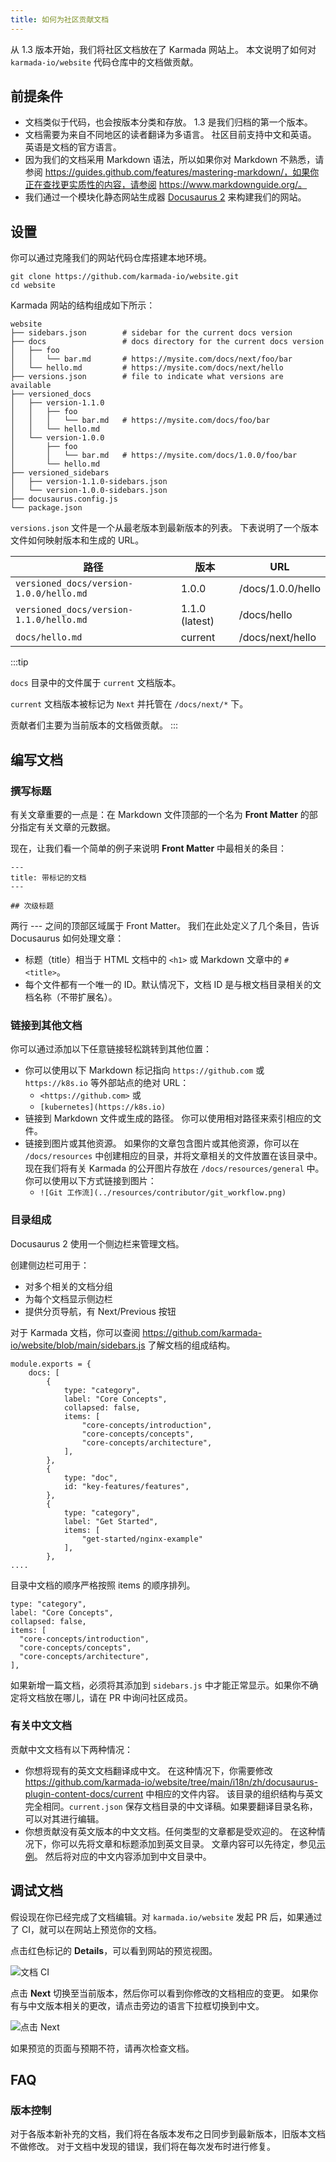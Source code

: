 ```yaml
---
title: 如何为社区贡献文档
---
```


从 1.3 版本开始，我们将社区文档放在了 Karmada 网站上。
本文说明了如何对 `karmada-io/website` 代码仓库中的文档做贡献。

## 前提条件

- 文档类似于代码，也会按版本分类和存放。
  1.3 是我们归档的第一个版本。
- 文档需要为来自不同地区的读者翻译为多语言。
  社区目前支持中文和英语。
  英语是文档的官方语言。
- 因为我们的文档采用 Markdown 语法，所以如果你对 Markdown 不熟悉，请参阅 https://guides.github.com/features/mastering-markdown/，如果你正在查找更实质性的内容，请参阅 https://www.markdownguide.org/。
- 我们通过一个模块化静态网站生成器 [Docusaurus 2](https://docusaurus.io/) 来构建我们的网站。

## 设置

你可以通过克隆我们的网站代码仓库搭建本地环境。

```shell
git clone https://github.com/karmada-io/website.git
cd website
```

Karmada 网站的结构组成如下所示：

```
website
├── sidebars.json        # sidebar for the current docs version
├── docs                 # docs directory for the current docs version
│   ├── foo
│   │   └── bar.md       # https://mysite.com/docs/next/foo/bar
│   └── hello.md         # https://mysite.com/docs/next/hello
├── versions.json        # file to indicate what versions are available
├── versioned_docs
│   ├── version-1.1.0
│   │   ├── foo
│   │   │   └── bar.md   # https://mysite.com/docs/foo/bar
│   │   └── hello.md
│   └── version-1.0.0
│       ├── foo
│       │   └── bar.md   # https://mysite.com/docs/1.0.0/foo/bar
│       └── hello.md
├── versioned_sidebars
│   ├── version-1.1.0-sidebars.json
│   └── version-1.0.0-sidebars.json
├── docusaurus.config.js
└── package.json
```

`versions.json` 文件是一个从最老版本到最新版本的列表。
下表说明了一个版本文件如何映射版本和生成的 URL。

| 路径                                    | 版本        | URL               |
| --------------------------------------- | -------------- | ----------------- |
| `versioned_docs/version-1.0.0/hello.md` | 1.0.0          | /docs/1.0.0/hello |
| `versioned_docs/version-1.1.0/hello.md` | 1.1.0 (latest) | /docs/hello       |
| `docs/hello.md`                         | current        | /docs/next/hello  |

:::tip

`docs` 目录中的文件属于 `current` 文档版本。

`current` 文档版本被标记为 `Next` 并托管在 `/docs/next/*` 下。

贡献者们主要为当前版本的文档做贡献。
:::

## 编写文档

### 撰写标题

有关文章重要的一点是：在 Markdown 文件顶部的一个名为 **Front Matter** 的部分指定有关文章的元数据。

现在，让我们看一个简单的例子来说明 **Front Matter** 中最相关的条目：

```
---
title: 带标记的文档
---

## 次级标题
```

两行 --- 之间的顶部区域属于 Front Matter。
我们在此处定义了几个条目，告诉 Docusaurus 如何处理文章：
* 标题（title）相当于 HTML 文档中的 `<h1>` 或 Markdown 文章中的 `# <title>`。
* 每个文件都有一个唯一的 ID。默认情况下，文档 ID 是与根文档目录相关的文档名称（不带扩展名）。

### 链接到其他文档

你可以通过添加以下任意链接轻松跳转到其他位置：
* 你可以使用以下 Markdown 标记指向 `https://github.com` 或 `https://k8s.io` 等外部站点的绝对 URL：
   * `<https://github.com>` 或
   * `[kubernetes](https://k8s.io)`
* 链接到 Markdown 文件或生成的路径。
  你可以使用相对路径来索引相应的文件。
* 链接到图片或其他资源。
  如果你的文章包含图片或其他资源，你可以在 `/docs/resources` 中创建相应的目录，并将文章相关的文件放置在该目录中。
  现在我们将有关 Karmada 的公开图片存放在 `/docs/resources/general` 中。你可以使用以下方式链接到图片：
  * `![Git 工作流](../resources/contributor/git_workflow.png)`

### 目录组成

Docusaurus 2 使用一个侧边栏来管理文档。

创建侧边栏可用于：
* 对多个相关的文档分组
* 为每个文档显示侧边栏
* 提供分页导航，有 Next/Previous 按钮

对于 Karmada 文档，你可以查阅 <https://github.com/karmada-io/website/blob/main/sidebars.js> 了解文档的组成结构。

```
module.exports = {
    docs: [
        {
            type: "category",
            label: "Core Concepts",
            collapsed: false,
            items: [
                "core-concepts/introduction",
                "core-concepts/concepts",
                "core-concepts/architecture",
            ],
        },
        {
            type: "doc",
            id: "key-features/features",
        },
        {
            type: "category",
            label: "Get Started",
            items: [
                "get-started/nginx-example"
            ],
        },
....
```

目录中文档的顺序严格按照 items 的顺序排列。
```
type: "category",
label: "Core Concepts",
collapsed: false,
items: [
  "core-concepts/introduction",
  "core-concepts/concepts",
  "core-concepts/architecture",
],
```

如果新增一篇文档，必须将其添加到 `sidebars.js` 中才能正常显示。如果你不确定将文档放在哪儿，请在 PR 中询问社区成员。

### 有关中文文档

贡献中文文档有以下两种情况：
* 你想将现有的英文文档翻译成中文。
  在这种情况下，你需要修改 <https://github.com/karmada-io/website/tree/main/i18n/zh/docusaurus-plugin-content-docs/current> 中相应的文件内容。
  该目录的组织结构与英文完全相同。`current.json` 保存文档目录的中文译稿。如果要翻译目录名称，可以对其进行编辑。
* 你想贡献没有英文版本的中文文档。任何类型的文章都是受欢迎的。
  在这种情况下，你可以先将文章和标题添加到英文目录。
  文章内容可以先待定，参见[示例](../tutorials/karmada-search.md)。
  然后将对应的中文内容添加到中文目录中。

## 调试文档

假设现在你已经完成了文档编辑。对 `karmada.io/website` 发起 PR 后，如果通过了 CI，就可以在网站上预览你的文档。

点击红色标记的 **Details**，可以看到网站的预览视图。

![文档 CI](../resources/contributor/debug-docs.png)

点击 **Next** 切换至当前版本，然后你可以看到你修改的文档相应的变更。
如果你有与中文版本相关的更改，请点击旁边的语言下拉框切换到中文。

![点击 Next](../resources/contributor/click-next.png)

如果预览的页面与预期不符，请再次检查文档。

## FAQ

### 版本控制

对于各版本新补充的文档，我们将在各版本发布之日同步到最新版本，旧版本文档不做修改。
对于文档中发现的错误，我们将在每次发布时进行修复。
